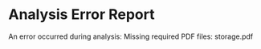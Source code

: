 # Analysis Error Report

An error occurred during analysis: Missing required PDF files: storage.pdf
